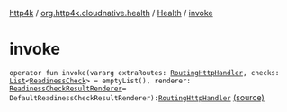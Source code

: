 [http4k](../../index.md) / [org.http4k.cloudnative.health](../index.md) / [Health](index.md) / [invoke](./invoke.md)

# invoke

`operator fun invoke(vararg extraRoutes: `[`RoutingHttpHandler`](../../org.http4k.routing/-routing-http-handler/index.md)`, checks: `[`List`](https://kotlinlang.org/api/latest/jvm/stdlib/kotlin.collections/-list/index.html)`<`[`ReadinessCheck`](../-readiness-check/index.md)`> = emptyList(), renderer: `[`ReadinessCheckResultRenderer`](../-readiness-check-result-renderer/index.md)` = DefaultReadinessCheckResultRenderer): `[`RoutingHttpHandler`](../../org.http4k.routing/-routing-http-handler/index.md) [(source)](https://github.com/http4k/http4k/blob/master/http4k-cloudnative/src/main/kotlin/org/http4k/cloudnative/health/Health.kt#L18)